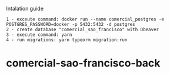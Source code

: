 
Intalation guide
    
    1 - exceute command: docker run --name comercial_postgres -e POSTGRES_PASSWORD=docker -p 5432:5432 -d postgres    
    2 - create database "comercial_sao_francisco" with Dbeaver
    3 - execute command: yarn
    4 - run migrations: yarn typeorm migration:run


# comercial-sao-francisco-back
